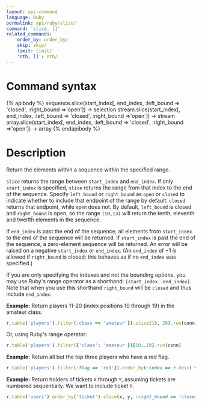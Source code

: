 ```yaml
---
layout: api-command
language: Ruby
permalink: api/ruby/slice/
command: 'slice, []'
related_commands:
    order_by: order_by/
    skip: skip/
    limit: limit/
    'nth, []': nth/
---
```


# Command syntax #

{% apibody %}
sequence.slice(start_index[, end_index, :left_bound => 'closed', :right_bound =>'open']) &rarr; selection
stream.slice(start_index[, end_index, :left_bound => 'closed', :right_bound =>'open']) &rarr; stream
array.slice(start_index[, end_index, :left_bound => 'closed', :right_bound =>'open']) &rarr; array
{% endapibody %}

# Description #

Return the elements within a sequence within the specified range.

`slice` returns the range between `start_index` and `end_index`. If only `start_index` is specified, `slice` returns the range from that index to the end of the sequence. Specify `left_bound` or `right_bound` as `open` or `closed` to indicate whether to include that endpoint of the range by default: `closed` returns that endpoint, while `open` does not. By default, `left_bound` is closed and `right_bound` is open, so the range `(10,13)` will return the tenth, eleventh and twelfth elements in the sequence.

If `end_index` is past the end of the sequence, all elements from `start_index` to the end of the sequence will be returned. If `start_index` is past the end of the sequence, a zero-element sequence will be returned. An error will be raised on a negative `start_index` or `end_index`. (An `end_index` of &minus;1 *is* allowed if `right_bound` is closed; this behaves as if no `end_index` was specified.)

If you are only specifying the indexes and not the bounding options, you may use Ruby's range operator as a shorthand: `[start_index..end_index]`. Note that when you use this shorthand `right_bound` will be `closed` and thus include `end_index`.

**Example:** Return players 11-20 (index positions 10 through 19) in the amateur class.

```rb
r.table('players').filter(:class => 'amateur'}).slice(10, 20).run(conn)
```

Or, using Ruby's range operator:

```rb
r.table('players').filter({'class': 'amateur'})[10..19].run(conn)
```

**Example:** Return all but the top three players who have a red flag.

```rb
r.table('players').filter(:flag => 'red'}).order_by(:index => r.desc('score')).slice(3).run(conn)
```

**Example:** Return holders of tickets `X` through `Y`, assuming tickets are numbered sequentially. We want to include ticket `Y`.

```rb
r.table('users').order_by('ticket').slice(x, y, :right_bound => 'closed').run(conn)
```
